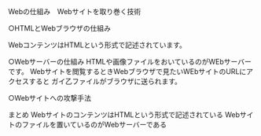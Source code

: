 Webの仕組み　Webサイトを取り巻く技術

○HTMLとWebブラウザの仕組み

WebコンテンツはHTMLという形式で記述されています。


○Webサーバーの仕組み
HTMLや画像ファイルをおいているのがWEbサーバーです。
Webサイトを閲覧するときWebブラウザで見たいWEbサイトのURLにアクセスすると
ガイ乙ファイルがブラウザに送られます。

○Webサイトへの攻撃手法


まとめ
WebサイトのコンテンツはHTMLという形式で記述されている
Webサイトのファイルを置いているのがWebサーバーである
